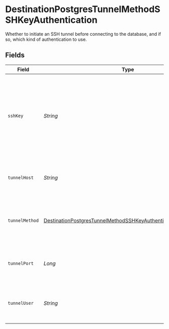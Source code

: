 # DestinationPostgresTunnelMethodSSHKeyAuthentication

Whether to initiate an SSH tunnel before connecting to the database, and if so, which kind of authentication to use.


## Fields

| Field                                                                                                                                                     | Type                                                                                                                                                      | Required                                                                                                                                                  | Description                                                                                                                                               | Example                                                                                                                                                   |
| --------------------------------------------------------------------------------------------------------------------------------------------------------- | --------------------------------------------------------------------------------------------------------------------------------------------------------- | --------------------------------------------------------------------------------------------------------------------------------------------------------- | --------------------------------------------------------------------------------------------------------------------------------------------------------- | --------------------------------------------------------------------------------------------------------------------------------------------------------- |
| `sshKey`                                                                                                                                                  | *String*                                                                                                                                                  | :heavy_check_mark:                                                                                                                                        | OS-level user account ssh key credentials in RSA PEM format ( created with ssh-keygen -t rsa -m PEM -f myuser_rsa )                                       |                                                                                                                                                           |
| `tunnelHost`                                                                                                                                              | *String*                                                                                                                                                  | :heavy_check_mark:                                                                                                                                        | Hostname of the jump server host that allows inbound ssh tunnel.                                                                                          |                                                                                                                                                           |
| `tunnelMethod`                                                                                                                                            | [DestinationPostgresTunnelMethodSSHKeyAuthenticationTunnelMethod](../../models/shared/DestinationPostgresTunnelMethodSSHKeyAuthenticationTunnelMethod.md) | :heavy_check_mark:                                                                                                                                        | Connect through a jump server tunnel host using username and ssh key                                                                                      |                                                                                                                                                           |
| `tunnelPort`                                                                                                                                              | *Long*                                                                                                                                                    | :heavy_minus_sign:                                                                                                                                        | Port on the proxy/jump server that accepts inbound ssh connections.                                                                                       | 22                                                                                                                                                        |
| `tunnelUser`                                                                                                                                              | *String*                                                                                                                                                  | :heavy_check_mark:                                                                                                                                        | OS-level username for logging into the jump server host.                                                                                                  |                                                                                                                                                           |